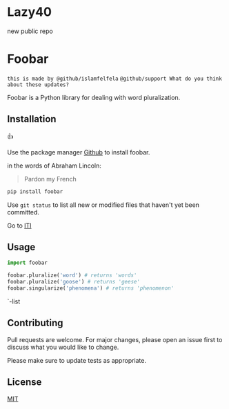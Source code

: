 # Lazy40
new public repo

# Foobar
`this is made by @github/islamfelfela`
`@github/support What do you think about these updates?` 

Foobar is a Python library for dealing with word pluralization.

## Installation
:+1:

Use the package manager [Github](https://github.com/) to install foobar.

in the words of Abraham Lincoln:

> Pardon my French

```bash
pip install foobar
```
Use `git status` to list all new or modified files that haven't yet been committed.
 
 Go to [ITI](http://www.iti.gov.ed.eg)

## Usage

```python
import foobar

foobar.pluralize('word') # returns 'words'
foobar.pluralize('goose') # returns 'geese'
foobar.singularize('phenomena') # returns 'phenomenon'
```
`-list



## Contributing
Pull requests are welcome. For major changes, please open an issue first to discuss what you would like to change.

Please make sure to update tests as appropriate.

## License
[MIT](https://choosealicense.com/licenses/mit/)
